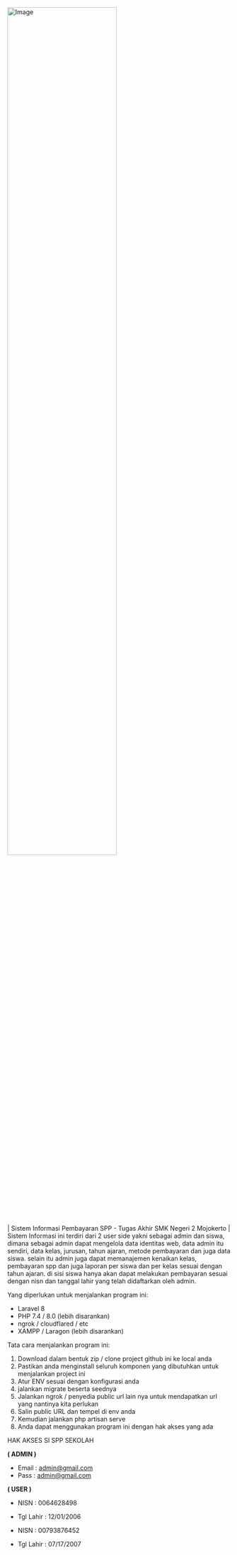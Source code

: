 <img style="width: 70%;" alt="Image" src="https://github.com/user-attachments/assets/fc46c018-b73c-444a-b95f-5af6661d2988" />

| Sistem Informasi Pembayaran SPP - Tugas Akhir SMK Negeri 2 Mojokerto |
Sistem Informasi ini terdiri dari 2 user side yakni sebagai admin dan siswa, dimana sebagai admin dapat mengelola data identitas web, data admin itu sendiri, data kelas, jurusan, tahun ajaran, metode pembayaran dan juga data siswa. selain itu admin juga dapat memanajemen kenaikan kelas, pembayaran spp dan juga laporan per siswa dan per kelas sesuai dengan tahun ajaran. di sisi siswa hanya akan dapat melakukan pembayaran sesuai dengan nisn dan tanggal lahir yang telah didaftarkan oleh admin.

Yang diperlukan untuk menjalankan program ini:
- Laravel 8
- PHP 7.4 / 8.0 (lebih disarankan)
- ngrok / cloudflared / etc
- XAMPP / Laragon (lebih disarankan)

Tata cara menjalankan program ini:
1. Download dalam bentuk zip / clone project github ini ke local anda
2. Pastikan anda menginstall seluruh komponen yang dibutuhkan untuk menjalankan project ini
3. Atur ENV sesuai dengan konfigurasi anda
4. jalankan migrate beserta seednya
5. Jalankan ngrok / penyedia public url lain nya untuk mendapatkan url yang nantinya kita perlukan
6. Salin public URL dan tempel di env anda
7. Kemudian jalankan php artisan serve
8. Anda dapat menggunakan program ini dengan hak akses yang ada

HAK AKSES SI SPP SEKOLAH

**( ADMIN )**
- Email : admin@gmail.com
- Pass : admin@gmail.com

**( USER )**
- NISN : 0064628498
- Tgl Lahir : 12/01/2006

- NISN : 00793876452
- Tgl Lahir : 07/17/2007

